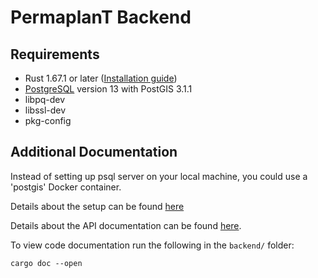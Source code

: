 # PermaplanT Backend

## Requirements

- Rust 1.67.1 or later ([Installation guide](../development_setup.md))
- [PostgreSQL](https://www.postgresql.org/download/) version 13 with PostGIS 3.1.1
- libpq-dev
- libssl-dev
- pkg-config

## Additional Documentation

Instead of setting up psql server on your local machine, you could use a 'postgis' Docker container.

Details about the setup can be found [here](/setups/postgis/)

Details about the API documentation can be found [here](03api_documentation.md).

To view code documentation run the following in the `backend/` folder:

```shell
cargo doc --open
```

